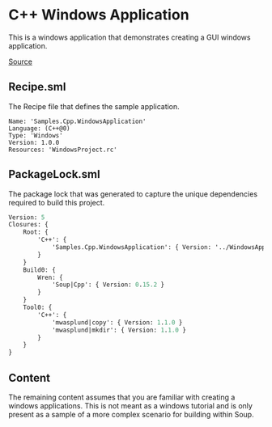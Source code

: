 # C++ Windows Application
This is a windows application that demonstrates creating a GUI windows application.

[Source](https://github.com/soup-build/soup/tree/main/samples/cpp/windows-application)

## Recipe.sml
The Recipe file that defines the sample application.
```
Name: 'Samples.Cpp.WindowsApplication'
Language: (C++@0)
Type: 'Windows'
Version: 1.0.0
Resources: 'WindowsProject.rc'
```

## PackageLock.sml
The package lock that was generated to capture the unique dependencies required to build this project.
```sml
Version: 5
Closures: {
	Root: {
		'C++': {
			'Samples.Cpp.WindowsApplication': { Version: '../WindowsApplication', Build: 'Build0', Tool: 'Tool0' }
		}
	}
	Build0: {
		Wren: {
			'Soup|Cpp': { Version: 0.15.2 }
		}
	}
	Tool0: {
		'C++': {
			'mwasplund|copy': { Version: 1.1.0 }
			'mwasplund|mkdir': { Version: 1.1.0 }
		}
	}
}
```

## Content
The remaining content assumes that you are familiar with creating a windows applications. This is not meant as a windows tutorial and is only present as a sample of a more complex scenario for building within Soup.